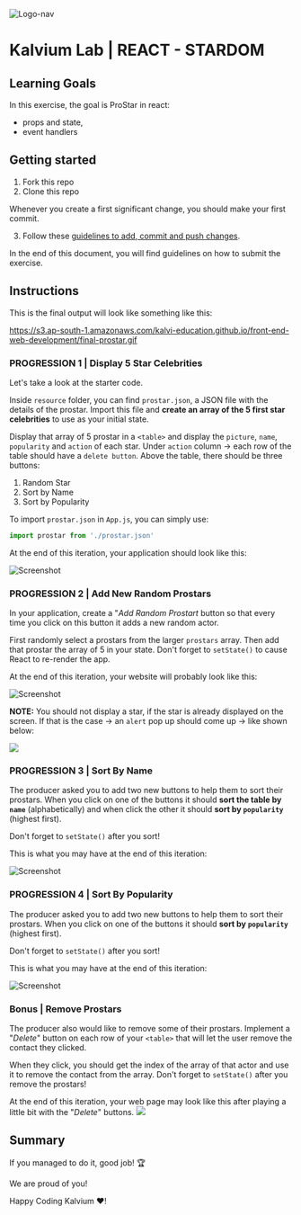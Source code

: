 ![Logo-nav](https://s3.ap-south-1.amazonaws.com/kalvi-education.github.io/front-end-web-development/Kalvium-Logo.png)

# Kalvium Lab | REACT - STARDOM

## Learning Goals

In this exercise, the goal is ProStar in react:

- props and state,
- event handlers

## Getting started

1. Fork this repo
2. Clone this repo

Whenever you create a first significant change, you should make your first commit.

3. Follow these [guidelines to add, commit and push changes](https://github.com/FACEPrep-ProGrad/general-guidelines-labs-project-builders.git).

In the end of this document, you will find guidelines on how to submit the exercise.

## Instructions
This is the final output will look like something like this:

https://s3.ap-south-1.amazonaws.com/kalvi-education.github.io/front-end-web-development/final-prostar.gif

### PROGRESSION 1 | Display 5 Star Celebrities

Let's take a look at the starter code.

Inside `resource` folder, you can find `prostar.json`, a JSON file with the details of the prostar. Import this file and **create an array of the 5 first star celebrities** to use as your initial state.

Display that array of 5 prostar in a `<table>` and display the `picture`, `name`, `popularity` and `action` of each star.
Under `action` column -> each row of the table should have a `delete button`.
Above the table, there should be three buttons: 
1. Random Star
2. Sort by Name
3. Sort by Popularity

To import `prostar.json` in `App.js`, you can simply use:

```js
import prostar from './prostar.json'
```

At the end of this iteration, your application should look like this:

![Screenshot](https://s3.ap-south-1.amazonaws.com/kalvi-education.github.io/front-end-web-development/finaloutput-stardom.png)


### PROGRESSION 2 | Add New Random Prostars

In your application, create a "*Add Random Prostart* button so that every time you click on this button it adds a new random actor.

First randomly select a prostars from the larger `prostars` array. Then add that prostar the array of 5 in your state. Don't forget to `setState()` to cause React to re-render the app.

At the end of this iteration, your website will probably look like this:

![Screenshot](https://s3.ap-south-1.amazonaws.com/kalvi-education.github.io/front-end-web-development/randomstar-stardom.png)

**NOTE:** You should not display a star, if the star is already displayed on the screen. If that is the case -> an `alert` pop up should come up -> like shown below:

![](https://s3.ap-south-1.amazonaws.com/kalvi-education.github.io/front-end-web-development/alert-stardom.png)


### PROGRESSION 3 | Sort By Name

The producer asked you to add two new buttons to help them to sort their prostars. When you click on one of the buttons it should **sort the table by `name`** (alphabetically) and when click the other it should **sort by `popularity`** (highest first).

Don't forget to `setState()` after you sort!

This is what you may have at the end of this iteration:

![Screenshot](https://s3.ap-south-1.amazonaws.com/kalvi-education.github.io/front-end-web-development/sorting-name-stardom.png)

### PROGRESSION 4 | Sort By Popularity

The producer asked you to add two new buttons to help them to sort their prostars. When you click on one of the buttons it should **sort by `popularity`** (highest first).

Don't forget to `setState()` after you sort!

This is what you may have at the end of this iteration:

![Screenshot](https://s3.ap-south-1.amazonaws.com/kalvi-education.github.io/front-end-web-development/sorting-pop-stardom.png)

### Bonus | Remove Prostars

The producer also would like to remove some of their prostars. Implement a "*Delete*" button on each row of your `<table>` that will let the user remove the contact they clicked.

When they click, you should get the index of the array of that actor and use it to remove the contact from the array. Don't forget to `setState()` after you remove the prostars!

At the end of this iteration, your web page may look like this after playing a little bit with the "*Delete*" buttons.
![](https://s3.ap-south-1.amazonaws.com/kalvi-education.github.io/front-end-web-development/delete-stardom.png)

## Summary

If you managed to do it, good job! :trophy:

We are proud of you!

Happy Coding Kalvium ❤️!

